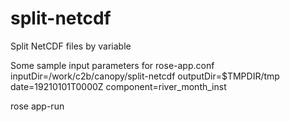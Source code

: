 # split-netcdf

Split NetCDF files by variable

Some sample input parameters for rose-app.conf
inputDir=/work/c2b/canopy/split-netcdf
outputDir=$TMPDIR/tmp
date=19210101T0000Z
component=river_month_inst

rose app-run
